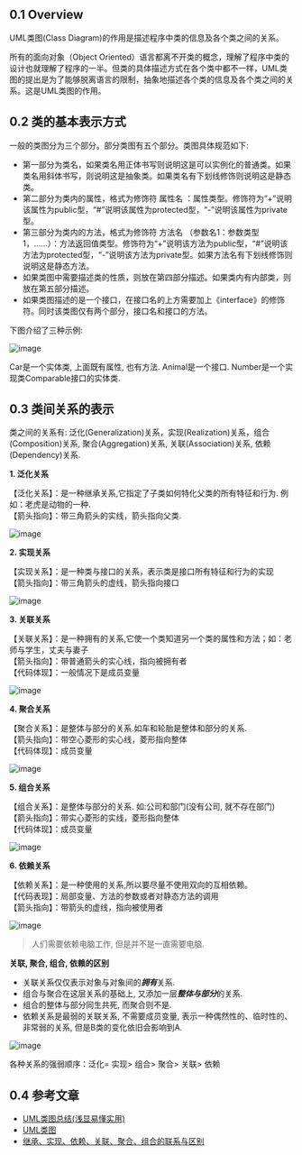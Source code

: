 ## 0.1 Overview

UML类图(Class Diagram)的作用是描述程序中类的信息及各个类之间的关系。

所有的面向对象（Object Oriented）语言都离不开类的概念，理解了程序中类的设计也就理解了程序的一半。但类的具体描述方式在各个类中都不一样，UML类图的提出是为了能够脱离语言的限制，抽象地描述各个类的信息及各个类之间的关系。这是UML类图的作用。

## 0.2 类的基本表示方式

一般的类图分为三个部分。部分类图有五个部分。类图具体规范如下:

* 第一部分为类名，如果类名用正体书写则说明这是可以实例化的普通类。如果类名用斜体书写，则说明这是抽象类。如果类名有下划线修饰则说明这是静态类。
* 第二部分为类内的属性，格式为修饰符 属性名 ：属性类型。修饰符为“+”说明该属性为public型，“#”说明该属性为protected型，“-”说明该属性为private型。
* 第三部分为类内的方法，格式为修饰符 方法名 （参数名1：参数类型1，……）：方法返回值类型。修饰符为“+”说明该方法为public型，“#”说明该方法为protected型，“-”说明该方法为private型。如果方法名有下划线修饰则说明这是静态方法。
* 如果类图中需要描述类的性质，则放在第四部分描述。如果类内有内部类，则放在第五部分描述。
* 如果类图描述的是一个接口，在接口名的上方需要加上《interface》的修饰符。同时该类图仅有两个部分，接口名和接口的方法。

下图介绍了三种示例:

![image](img/ClassDiagram.jpg)

Car是一个实体类, 上面既有属性, 也有方法. Animal是一个接口. Number是一个实现类Comparable接口的实体类.

## 0.3 类间关系的表示

类之间的关系有: 泛化(Generalization)关系，实现(Realization)关系，组合(Composition)关系, 聚合(Aggregation)关系, 关联(Association)关系, 依赖(Dependency)关系.

**1. 泛化关系**  

【泛化关系】：是一种继承关系,它指定了子类如何特化父类的所有特征和行为. 例如：老虎是动物的一种.  
【箭头指向】：带三角箭头的实线，箭头指向父类.  

![image](img/Generalization.jpg)

**2. 实现关系**  

【实现关系】：是一种类与接口的关系，表示类是接口所有特征和行为的实现  
【箭头指向】：带三角箭头的虚线，箭头指向接口  

![image](img/Realization.jpg)

**3. 关联关系**  

【关联关系】：是一种拥有的关系,它使一个类知道另一个类的属性和方法；如：老师与学生，丈夫与妻子  
【箭头指向】：带普通箭头的实心线，指向被拥有者  
【代码体现】：一般情况下是成员变量  

![image](img/Association.jpg)

**4. 聚合关系**  

【聚合关系】：是整体与部分的关系.如车和轮胎是整体和部分的关系.  
【箭头指向】：带空心菱形的实心线，菱形指向整体  
【代码体现】：成员变量  

![image](img/Aggregation.png)

**5. 组合关系**  

【组合关系】：是整体与部分的关系. 如:公司和部门(没有公司, 就不存在部门)  
【箭头指向】：带实心菱形的实线，菱形指向整体  
【代码体现】：成员变量  

![image](img/Composition.jpg)

**6. 依赖关系**  

【依赖关系】：是一种使用的关系,所以要尽量不使用双向的互相依赖。  
【代码表现】：局部变量、方法的参数或者对静态方法的调用  
【箭头指向】：带箭头的虚线，指向被使用者  

![image](img/Dependency.jpg)

> 人们需要依赖电脑工作, 但是并不是一直需要电脑.

**关联, 聚合, 组合, 依赖的区别**  

* 关联关系仅仅表示对象与对象间的***拥有***关系.
* 组合与聚合在这层关系的基础上, 又添加一层***整体与部分***的关系.
* 组合的整体与部分同生共死, 而聚合则不是. 
* 依赖关系是最弱的关联关系, 不需要成员变量, 表示一种偶然性的、临时性的、非常弱的关系, 但是B类的变化依旧会影响到A.

![image](img/class_relation.png)

各种关系的强弱顺序：泛化= 实现> 组合> 聚合> 关联> 依赖

## 0.4 参考文章

* [UML类图总结(浅显易懂实用)](https://blog.csdn.net/ibukikonoha/article/details/80643959)
* [UML类图](https://blog.csdn.net/qq_32252957/article/details/82799943)
* [ 继承、实现、依赖、关联、聚合、组合的联系与区别](https://www.cnblogs.com/jiqing9006/p/5915023.html)